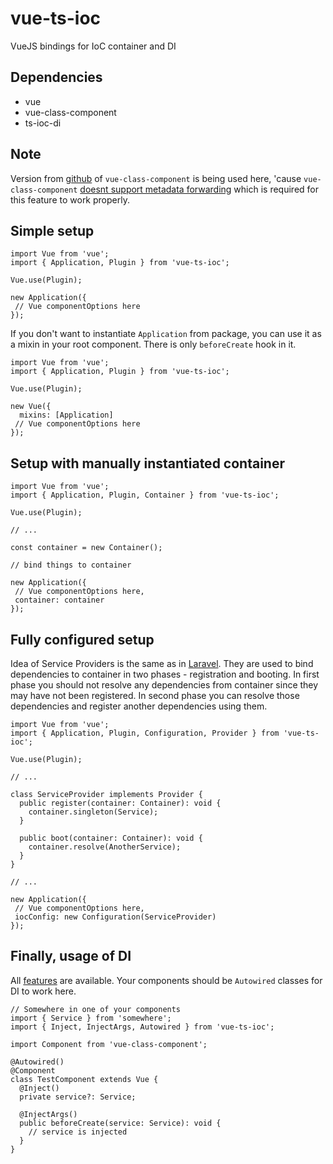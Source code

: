 # vue-ts-ioc
VueJS bindings for IoC container and DI

## Dependencies
- vue
- vue-class-component
- ts-ioc-di

## Note
Version from [github](https://github.com/glebivanov816/vue-class-component/tree/reflect-metadata-support-public) of `vue-class-component` is being used here, 'cause `vue-class-component` [doesnt support metadata forwarding](https://github.com/vuejs/vue-class-component/pull/227) which is required for this feature to work properly.

## Simple setup
```
import Vue from 'vue';
import { Application, Plugin } from 'vue-ts-ioc';

Vue.use(Plugin);

new Application({
 // Vue componentOptions here
});
```

If you don't want to instantiate `Application` from package, you can use it as a mixin in your root component.
There is only `beforeCreate` hook in it.

```
import Vue from 'vue';
import { Application, Plugin } from 'vue-ts-ioc';

Vue.use(Plugin);

new Vue({
  mixins: [Application]
 // Vue componentOptions here
});
```

## Setup with manually instantiated container
```
import Vue from 'vue';
import { Application, Plugin, Container } from 'vue-ts-ioc';

Vue.use(Plugin);

// ...

const container = new Container();

// bind things to container

new Application({
 // Vue componentOptions here,
 container: container
});
```
## Fully configured setup
Idea of Service Providers is the same as in [Laravel](https://laravel.com/).
They are used to bind dependencies to container in two phases - registration and booting.
In first phase you should not resolve any dependencies from container since they may have not been registered.
In second phase you can resolve those dependencies and register another dependencies using them.
```
import Vue from 'vue';
import { Application, Plugin, Configuration, Provider } from 'vue-ts-ioc';

Vue.use(Plugin);

// ...

class ServiceProvider implements Provider {
  public register(container: Container): void {
    container.singleton(Service);
  }

  public boot(container: Container): void {
    container.resolve(AnotherService);
  }
}

// ...

new Application({
 // Vue componentOptions here,
 iocConfig: new Configuration(ServiceProvider)
});
```

## Finally, usage of DI
All [features](https://github.com/glebivanov816/ts-ioc-di) are available. 
Your components should be `Autowired` classes for DI to work here.
```
// Somewhere in one of your components
import { Service } from 'somewhere';
import { Inject, InjectArgs, Autowired } from 'vue-ts-ioc';

import Component from 'vue-class-component';

@Autowired()
@Component
class TestComponent extends Vue {
  @Inject()
  private service?: Service;

  @InjectArgs()
  public beforeCreate(service: Service): void {
    // service is injected
  }
}
```
